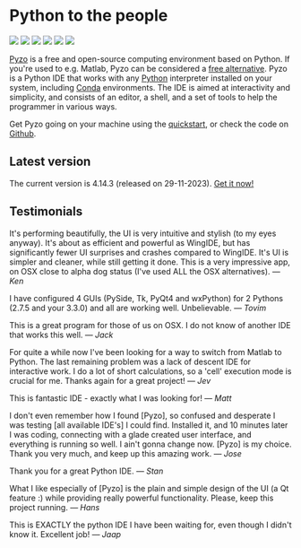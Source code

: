 # Python to the people

<div id='slider'>
   <img src='slider_pyzo2.jpg' />
   <img src='slider_pyzo3.jpg' />
   <img src='slider_pyzo4.jpg' />
   <img src='slider_pyzo6.png' />
   <img src='slider_pyzo7.png' />
   <img src='slider_pyzo8.png' />
</div>
<script src='js-image-slider.js'></script>
<link rel="stylesheet" href="js-image-slider.css"> 


[Pyzo](http://pyzo.org) is a free and open-source computing environment based
on Python. If you're used to e.g. Matlab, Pyzo can be considered a
[free alternative](python_vs_matlab).
Pyzo is a Python IDE that works with any [Python](https://python.org) interpreter
installed on your system, including [Conda](https://conda.pydata.org/miniconda.html) environments.
The IDE is aimed at interactivity and simplicity, and consists of an
editor, a shell, and a set of tools to help the programmer in various
ways.

Get Pyzo going on your machine using the [quickstart](start), or
check the code on [Github](http://github.com/pyzo/pyzo).


## Latest version

The current version is 4.14.3 (released on 29-11-2023). [Get it now!](start)


## Testimonials

  It's performing beautifully, the UI is very intuitive and stylish (to
  my eyes anyway). It's about as efficient and powerful as WingIDE, but
  has significantly fewer UI surprises and crashes compared to WingIDE.
  It's UI is simpler and cleaner, while still getting it done.
  This is a very impressive app, on OSX close to alpha dog status (I've
  used ALL the OSX alternatives). *— Ken*
  
  I have configured 4 GUIs (PySide, Tk, PyQt4 and wxPython) for 2
  Pythons (2.7.5 and your 3.3.0) and all are working well. Unbelievable.
  *— Tovim*
 
  This is a great program for those of us on OSX. I do not know of another
  IDE that works this well. *— Jack*
  
  For quite a while now I've been looking for a way to switch from Matlab
  to Python. The last remaining problem was a lack of descent IDE for
  interactive work. I do a lot of short calculations, so a 'cell'
  execution mode is crucial for me. Thanks again for a great project! 
  *— Jev*
  
  This is fantastic IDE - exactly what I was looking for! *— Matt*
  
  I don't even remember how I found [Pyzo], so confused and desperate I was
  testing [all available IDE's] I could find. Installed it, and 10 minutes
  later I was coding, connecting with a glade created user interface, and
  everything is running so well. I ain't gonna change now. [Pyzo] is my
  choice. Thank you very much, and keep up this amazing work. *— Jose*
  
  Thank you for a great Python IDE. *— Stan*
  
  What I like especially of [Pyzo] is the plain and simple design of the
  UI (a Qt feature :)  while providing really powerful functionality.
  Please, keep this project running. *— Hans*
  
  This is EXACTLY the python IDE I have been waiting for, even though I
  didn't know it. Excellent job! *— Jaap*
